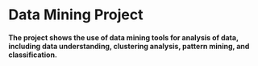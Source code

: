 # Data Mining Project

#### The project shows the use of data mining tools for analysis of data, including data understanding, clustering analysis, pattern mining, and classification.

